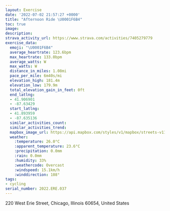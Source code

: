 ```yaml
---
layout: Exercise
date: '2022-07-02 21:57:27 +0000'
title: "Afternoon Ride \U0001F6B4"
toc: true
image:
description:
strava_activity_url: https://www.strava.com/activities/7405279779
exercise_data:
  emoji: "\U0001F6B4"
  average_heartrate: 123.6bpm
  max_heartrate: 133.0bpm
  average_watts: W
  max_watts: W
  distance_in_miles: 1.08mi
  pace_per_mile: 6m40s/mi
  elevation_high: 181.4m
  elevation_low: 179.9m
  total_elevation_gain_in_feet: 0ft
  end_latlng:
  - 41.906901
  - -87.63429
  start_latlng:
  - 41.893959
  - -87.635136
  similar_activities_count:
  similar_activities_trend:
  mapbox_image_url: https://api.mapbox.com/styles/v1/mapbox/streets-v11/static/path-5+787af2-1.0(elu~Frf%7BuO%40KM%3F%40HIDEj%40Bb%40QDEDGNKSSDW%3FICO%3FGBMCQ%3FGDICQ%40EFOEIII%3FCHK%3FG%40GJCE%40GEACHEDSDOQGC%5DFECa%40%3Fg%40GI%3FCL_%40Aw%40Hw%40%3F_%40AGCaAHo%40%3Fi%40CG%40CEO%40OFi%40BgA%40KC%7D%40F_%40AIBs%40%40GECGAK%40gAGmDKWGAgA%40QB%5BGM%40c%40Fc%40Au%40Bi%40AcADqA%40YDWCICMDi%40%40eADcC%40CAYDQCa%40BUBkA%40aADmBGuBDe%40AM%40g%40%40%5DEGBSAGI%40D%3FGYHND%3FEBADe%40EALs%40c%40%60%40BRBID%40),pin-s-s+e5b22e(-87.63514,41.89395),pin-s-f+89ae00(-87.63428999999994,41.90689999999998)/auto/800x800?access_token=pk.eyJ1Ijoiam9zaGJlY2ttYW4iLCJhIjoiY205eWR2aDd1MWZ6djJrbXc4a3M0bWZleiJ9.XiG9OWkNcZk2QzjJbxLB4A
  weather:
    :temperature: 26.0°C
    :apparent_temperature: 23.6°C
    :precipitation: 0.0mm
    :rain: 0.0mm
    :humidity: 33%
    :weathercode: Overcast
    :windspeed: 15.1km/h
    :winddirection: 108°
tags:
- cycling
serial_number: 2022.ERE.037
---
```

220 West Erie Street, Chicago, Illinois 60654, United States
